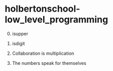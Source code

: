 # holbertonschool-low_level_programming

0. isupper

1. isdigit

2. Collaboration is multiplication

3. The numbers speak for themselves


